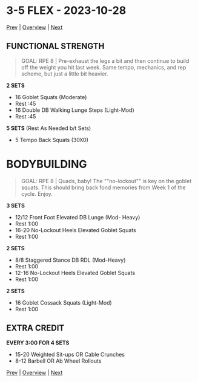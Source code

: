 # 3-5 FLEX - 2023-10-28

[Prev](3-4.md) | [Overview](0-Overview.md) | [Next](4-1.md)

## FUNCTIONAL STRENGTH
> GOAL: RPE 8 | Pre-exhaust the legs a bit and then continue to build off the weight you hit last week. Same tempo, mechanics, and rep scheme, but just a little bit heavier.

**2 SETS**
- 16 Goblet Squats (Moderate)
- Rest :45
- 16 Double DB Walking Lunge Steps (Light-Mod)
- Rest :45

**5 SETS** (Rest As Needed b/t Sets)
- 5 Tempo Back Squats (30X0)

# BODYBUILDING
> GOAL: RPE 8 | Quads, baby! The ""no-lockout"" is key on the goblet squats. This should bring back fond memories from Week 1 of the cycle. Enjoy.

**3 SETS**
- 12/12 Front Foot Elevated DB Lunge (Mod- Heavy)
- Rest 1:00
- 16-20 No-Lockout Heels Elevated Goblet Squats
- Rest 1:00

**2 SETS**
- 8/8 Staggered Stance DB RDL (Mod-Heavy)
- Rest 1:00
- 12-16 No-Lockout Heels Elevated Goblet Squats
- Rest 1:00

**2 SETS**
- 16 Goblet Cossack Squats (Light-Mod)
- Rest 1:00

## EXTRA CREDIT
**EVERY 3:00 FOR 4 SETS**
- 15-20 Weighted Sit-ups OR Cable Crunches
- 8-12 Barbell OR Ab Wheel Rollouts

[Prev](3-4.md) | [Overview](0-Overview.md) | [Next](4-1.md)